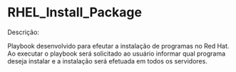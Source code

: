# RHEL_Install_Package

Descrição: 

Playbook desenvolvido para efeutar a instalação de programas no Red Hat.
Ao executar o playbook será solicitado ao usuário informar qual programa deseja instalar e a instalação será efetuada em todos os servidores.

